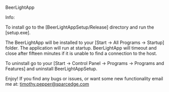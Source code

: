 BeerLightApp

Info: 

To install go to the [BeerLightAppSetup/Release] directory and run the [setup.exe]. 

The BeerLightApp will be installed to your [Start -> All Programs -> Startup] folder. The application will run at startup. 
BeerLightApp will timeout and close after fifteen minutes if it is unable to find a connection to the host. 

To uninstall go to your [Start -> Control Panel -> Programs -> Programs and Features] and uninstall BeerLightAppSetup. 

Enjoy! If you find any bugs or issues, or want some new functionality email me at: timothy.pepper@sparcedge.com

